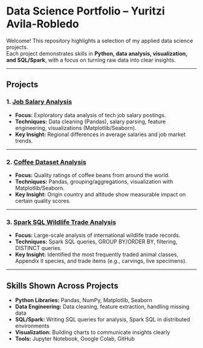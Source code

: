# Data Science Portfolio – Yuritzi Avila-Robledo

Welcome! This repository highlights a selection of my applied data science projects.  
Each project demonstrates skills in **Python, data analysis, visualization, and SQL/Spark**, with a focus on turning raw data into clear insights.

---

## Projects

### 1. [Job Salary Analysis](./Job_Salary_Analysis/Job_Salary_Analysis.ipynb)
- **Focus:** Exploratory data analysis of tech job salary postings.  
- **Techniques:** Data cleaning (Pandas), salary parsing, feature engineering, visualizations (Matplotlib/Seaborn).  
- **Key Insight:** Regional differences in average salaries and job market trends.  

---

### 2. [Coffee Dataset Analysis](./Coffee_Dataset_Analysis/Coffee_Dataset_Analysis.ipynb)
- **Focus:** Quality ratings of coffee beans from around the world.  
- **Techniques:** Pandas, grouping/aggregations, visualization with Matplotlib/Seaborn.  
- **Key Insight:** Origin country and altitude show measurable impact on certain quality scores.  

---

### 3. [Spark SQL Wildlife Trade Analysis](./Spark_SQL_Analysis/Spark_SQL_Analysis.ipynb)
- **Focus:** Large-scale analysis of international wildlife trade records.  
- **Techniques:** Spark SQL queries, GROUP BY/ORDER BY, filtering, DISTINCT queries.  
- **Key Insight:** Identified the most frequently traded animal classes, Appendix II species, and trade items (e.g., carvings, live specimens).  

---

## Skills Shown Across Projects
- **Python Libraries:** Pandas, NumPy, Matplotlib, Seaborn  
- **Data Engineering:** Data cleaning, feature extraction, handling missing data  
- **SQL/Spark:** Writing SQL queries for analysis, Spark SQL in distributed environments  
- **Visualization:** Building charts to communicate insights clearly  
- **Tools:** Jupyter Notebook, Google Colab, GitHub  
